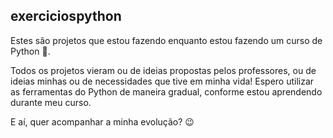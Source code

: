 ## exerciciospython
Estes são projetos que estou fazendo enquanto estou fazendo um curso de Python 🐍. 

Todos os projetos vieram ou de ideias propostas pelos professores, ou de ideias minhas ou de necessidades que tive em minha vida! Espero utilizar as ferramentas do Python
de maneira gradual, conforme estou aprendendo durante meu curso.

E aí, quer acompanhar a minha evolução? 😉
